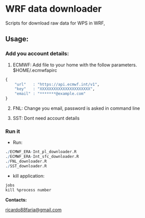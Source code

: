 # WRF data downloader

Scripts for download raw data for WPS in WRF,



## Usage:

### Add you account details:

1. ECMWF:
Add file to your home with the follow parameters.
$HOME/.ecmwfapirc
```r
{
    "url"   : "https://api.ecmwf.int/v1",
    "key"   : "XXXXXXXXXXXXXXXXXXXXXX",
    "email" : "*******@example.com"
}
```

2. FNL:
Change you email, password is asked in command line

3. SST:
Dont need account details

### Run it

* Run:
```r
./ECMWF_ERA-Int_pl_downloader.R
./ECMWF_ERA-Int_sfc_downloader.R
./FNL_downloader.R
./SST_downloader.R
```

* kill application:
```r
jobs
kill %process number
```

**Contacts:**

<ricardo88faria@gmail.com>
